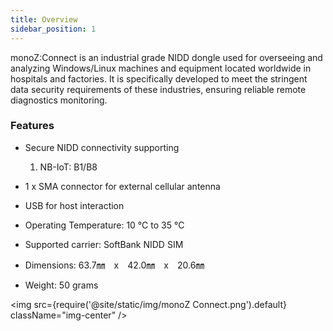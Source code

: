 ```yaml
---
title: Overview
sidebar_position: 1
---
```


monoZ:Connect is an industrial grade NIDD dongle used for overseeing and analyzing Windows/Linux machines and equipment located worldwide in hospitals and factories. It is specifically developed to meet the stringent data security requirements of these industries, ensuring reliable remote diagnostics monitoring.

### Features
- Secure NIDD connectivity supporting 
   1. NB-IoT: B1/B8 

- 1 x SMA connector for external cellular antenna 

- USB for host interaction 

- Operating Temperature: 10 °C to 35 °C 

- Supported carrier: SoftBank NIDD SIM 

- Dimensions: 63.7㎜　x　42.0㎜　x　20.6㎜ 

- Weight: 50 grams

<img src={require('@site/static/img/monoZ Connect.png').default} className="img-center" />